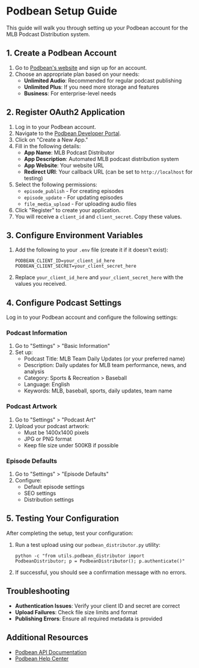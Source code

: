 # Podbean Setup Guide

This guide will walk you through setting up your Podbean account for the MLB Podcast Distribution system.

## 1. Create a Podbean Account

1. Go to [Podbean's website](https://www.podbean.com/) and sign up for an account.
2. Choose an appropriate plan based on your needs:
   - **Unlimited Audio**: Recommended for regular podcast publishing
   - **Unlimited Plus**: If you need more storage and features
   - **Business**: For enterprise-level needs

## 2. Register OAuth2 Application

1. Log in to your Podbean account.
2. Navigate to the [Podbean Developer Portal](https://developers.podbean.com/).
3. Click on "Create a New App."
4. Fill in the following details:
   - **App Name**: MLB Podcast Distributor
   - **App Description**: Automated MLB podcast distribution system
   - **App Website**: Your website URL
   - **Redirect URI**: Your callback URL (can be set to `http://localhost` for testing)
5. Select the following permissions:
   - `episode_publish` - For creating episodes
   - `episode_update` - For updating episodes
   - `file_media_upload` - For uploading audio files
6. Click "Register" to create your application.
7. You will receive a `client_id` and `client_secret`. Copy these values.

## 3. Configure Environment Variables

1. Add the following to your `.env` file (create it if it doesn't exist):
   ```
   PODBEAN_CLIENT_ID=your_client_id_here
   PODBEAN_CLIENT_SECRET=your_client_secret_here
   ```
2. Replace `your_client_id_here` and `your_client_secret_here` with the values you received.

## 4. Configure Podcast Settings

Log in to your Podbean account and configure the following settings:

### Podcast Information
1. Go to "Settings" > "Basic Information"
2. Set up:
   - Podcast Title: MLB Team Daily Updates (or your preferred name)
   - Description: Daily updates for MLB team performance, news, and analysis
   - Category: Sports & Recreation > Baseball
   - Language: English
   - Keywords: MLB, baseball, sports, daily updates, team name

### Podcast Artwork
1. Go to "Settings" > "Podcast Art"
2. Upload your podcast artwork:
   - Must be 1400x1400 pixels
   - JPG or PNG format
   - Keep file size under 500KB if possible

### Episode Defaults
1. Go to "Settings" > "Episode Defaults"
2. Configure:
   - Default episode settings
   - SEO settings
   - Distribution settings

## 5. Testing Your Configuration

After completing the setup, test your configuration:

1. Run a test upload using our `podbean_distributor.py` utility:
   ```
   python -c "from utils.podbean_distributor import PodbeanDistributor; p = PodbeanDistributor(); p.authenticate()"
   ```
2. If successful, you should see a confirmation message with no errors.

## Troubleshooting

- **Authentication Issues**: Verify your client ID and secret are correct
- **Upload Failures**: Check file size limits and format
- **Publishing Errors**: Ensure all required metadata is provided

## Additional Resources

- [Podbean API Documentation](https://developers.podbean.com/podbean-api-docs/)
- [Podbean Help Center](https://help.podbean.com/) 